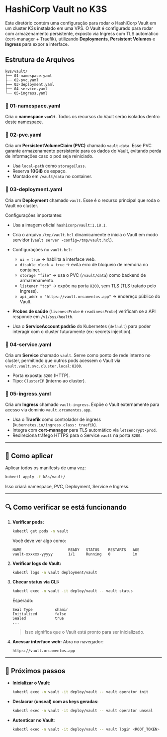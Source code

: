 
# HashiCorp Vault no K3S

Este diretório contém uma configuração para rodar o HashiCorp Vault em um cluster K3s instalado em uma VPS.
O Vault é configurado para rodar com armazenamento persistente, exposto via Ingress com TLS automático (cert-manager + Traefik), utilizando **Deployments**, **Persistent Volumes** e **Ingress** para expor a interface.

## Estrutura de Arquivos

```
k8s/vault/
├── 01-namespace.yaml
├── 02-pvc.yaml
├── 03-deployment.yaml
├── 04-service.yaml
└── 05-ingress.yaml
```

### 📄 01-namespace.yaml

Cria o **namespace `vault`**.
Todos os recursos do Vault serão isolados dentro deste namespace.

### 📄 02-pvc.yaml

Cria um **PersistentVolumeClaim (PVC)** chamado `vault-data`.
Esse PVC garante armazenamento persistente para os dados do Vault, evitando perda de informações caso o pod seja reiniciado.

* Usa `local-path` como `storageClass`.
* Reserva **10GiB** de espaço.
* Montado em `/vault/data` no container.

### 📄 03-deployment.yaml

Cria um **Deployment** chamado `vault`.
Esse é o recurso principal que roda o Vault no cluster.

Configurações importantes:

* Usa a imagem oficial `hashicorp/vault:1.18.1`.
* Cria o arquivo `/tmp/vault.hcl` dinamicamente e inicia o Vault em modo servidor (`vault server -config=/tmp/vault.hcl`).
* Configurações no `vault.hcl`:

  * `ui = true` → habilita a interface web.
  * `disable_mlock = true` → evita erro de bloqueio de memória no container.
  * `storage "file"` → usa o PVC (`/vault/data`) como backend de armazenamento.
  * `listener "tcp"` → expõe na porta `8200`, sem TLS (TLS tratado pelo Ingress).
  * `api_addr = "https://vault.orcamentos.app"` → endereço público do Vault.
* **Probes de saúde** (`livenessProbe` e `readinessProbe`) verificam se a API responde em `/v1/sys/health`.
* Usa o **ServiceAccount padrão** do Kubernetes (`default`) para poder interagir com o cluster futuramente (ex: secrets injection).

### 📄 04-service.yaml

Cria um **Service** chamado `vault`.
Serve como ponto de rede interno no cluster, permitindo que outros pods acessem o Vault via `vault.vault.svc.cluster.local:8200`.

* Porta exposta: `8200` (HTTP).
* Tipo: `ClusterIP` (interno ao cluster).

### 📄 05-ingress.yaml

Cria um **Ingress** chamado `vault-ingress`.
Expõe o Vault externamente para acesso via domínio `vault.orcamentos.app`.

* Usa o **Traefik** como controlador de ingress (`kubernetes.io/ingress.class: traefik`).
* Integra com **cert-manager** para TLS automático via `letsencrypt-prod`.
* Redireciona tráfego HTTPS para o Service `vault` na porta `8200`.

---

## 🚀 Como aplicar

Aplicar todos os manifests de uma vez:

```bash
kubectl apply -f k8s/vault/
```

Isso criará namespace, PVC, Deployment, Service e Ingress.

---

## 🔍 Como verificar se está funcionando

1. **Verificar pods:**

   ```bash
   kubectl get pods -n vault
   ```

   Você deve ver algo como:

   ```
   NAME                     READY   STATUS    RESTARTS   AGE
   vault-xxxxxx-yyyyy       1/1     Running   0          1m
   ```

2. **Verificar logs do Vault:**

   ```bash
   kubectl logs -n vault deployment/vault
   ```

3. **Checar status via CLI:**

   ```bash
   kubectl exec -n vault -it deploy/vault -- vault status
   ```

   Esperado:

   ```
   Seal Type          shamir
   Initialized        false
   Sealed             true
   ...
   ```

   > Isso significa que o Vault está pronto para ser inicializado.

4. **Acessar interface web:**
   Abra no navegador:

   ```
   https://vault.orcamentos.app
   ```

---

## 📌 Próximos passos

* **Inicializar o Vault**:

  ```bash
  kubectl exec -n vault -it deploy/vault -- vault operator init
  ```

* **Deslacrar (unseal) com as keys geradas**:

  ```bash
  kubectl exec -n vault -it deploy/vault -- vault operator unseal
  ```

* **Autenticar no Vault**:

  ```bash
  kubectl exec -n vault -it deploy/vault -- vault login <ROOT_TOKEN>
  ```

